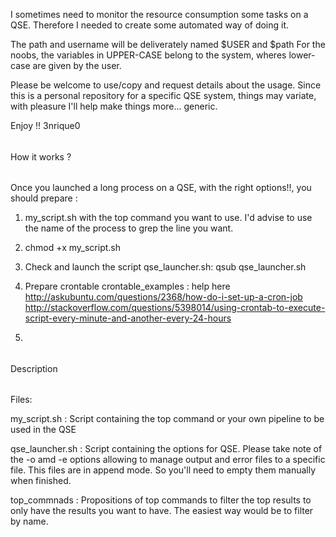 I sometimes need to monitor the resource consumption some tasks on a QSE.
Therefore I needed to create some automated way of doing it.


The path and username will be deliverately named $USER and $path
For the noobs, the variables in UPPER-CASE belong to the system, wheres lower-case are given by the user.

 Please be welcome to use/copy and request details about the usage. Since this is a personal repository for a specific QSE system, things may variate, with pleasure I'll help make things more... generic.

 Enjoy !!
 3nrique0

######
How it works ?
######
Once you launched a long process on a QSE, with the right options!!, you should prepare :
1. my_script.sh with the top command you want to use. I'd advise to use the name of the process to grep the line you want.

2. chmod +x my_script.sh

3. Check and launch the script qse_launcher.sh: qsub qse_launcher.sh

4. Prepare crontable crontable_examples : 
	help here
	http://askubuntu.com/questions/2368/how-do-i-set-up-a-cron-job
	http://stackoverflow.com/questions/5398014/using-crontab-to-execute-script-every-minute-and-another-every-24-hours
	
5. 


######
Description
######

Files:

my_script.sh : Script containing the top command or your own pipeline to be used in the QSE

qse_launcher.sh : Script containing the options for QSE. Please take note of the -o  amd -e options allowing to manage output and error files to a specific file. This files are in append mode. So you'll need to empty them manually when finished.

top_commnads : Propositions of top commands to filter the top results to only have the results you want to have. The easiest way would be to filter by name.


